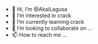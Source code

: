 - 👋 Hi, I’m @AkaiLagusa
- 👀 I’m interested in crack
- 🌱 I’m currently learning crack
- 💞️ I’m looking to collaborate on ...
- 📫 How to reach me ...

<!---
AkaiLagusa/AkaiLagusa is a ✨ special ✨ repository because its `README.md` (this file) appears on your GitHub profile.
You can click the Preview link to take a look at your changes.
--->

